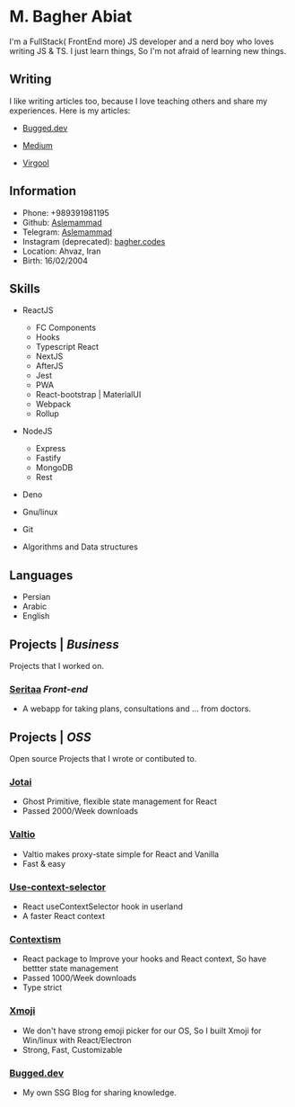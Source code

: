 # M. Bagher Abiat
I'm a FullStack( FrontEnd more) JS developer and a nerd boy who loves writing JS & TS. I just learn things, So I'm not afraid of learning new things.
## Writing
I like writing articles too, because I love teaching others and share my experiences. Here is my articles:

- <a href='https://bugged.dev/'>Bugged.dev</a>
- <a href='https://medium.com/@Aslemammad'>Medium</a>

- <a href='https://virgool.io/@Aslemammad'>Virgool</a>

## Information
- Phone: +989391981195
- Github: <a href='https://github.com/aslemammad'>Aslemammad</a>
- Telegram: <a href='https://t.me/aslemammad' >Aslemammad</a>
- Instagram (deprecated): <a href='https://instagram.com/bagher.codes'>bagher.codes</a>
- Location: Ahvaz, Iran
- Birth: 16/02/2004

## Skills
- ReactJS 
	- FC Components
	- Hooks
	- Typescript React
	- NextJS
	- AfterJS
	- Jest
	- PWA
	- React-bootstrap | MaterialUI
	- Webpack
	- Rollup
	
- NodeJS 
	- Express
	- Fastify
	- MongoDB
	- Rest
- Deno 
- Gnu/linux
- Git
- Algorithms and Data structures

## Languages 
- Persian
- Arabic
- English

## Projects | <i>Business</i>
Projects that I worked on.

### <a href='https://front.seritaa.com'>Seritaa</a> <i>Front-end</i>
- A webapp for taking plans, consultations and ... from doctors.


## Projects | <i>OSS</i>
Open source Projects that I wrote or contibuted to.

### <a href='https://github.com/pmndrs/jotai'>Jotai</a>
- Ghost Primitive, flexible state management for React
- Passed 2000/Week downloads

### <a href='https://github.com/pmndrs/valtio'>Valtio</a>
- Valtio makes proxy-state simple for React and Vanilla
- Fast & easy

### <a href='https://github.com/dai-shi/use-context-selector'>Use-context-selector</a>
- React useContextSelector hook in userland
- A faster React context

### <a href='https://github.com/Aslemammad/contextism'>Contextism</a>
- React package to Improve your hooks and React context, So have bettter state management
- Passed 1000/Week downloads
- Type strict


### <a href='https://github.com/Aslemammad/Xmoji'>Xmoji</a>
- We don't have strong emoji picker for our OS, So I  built Xmoji for Win/linux with React/Electron
- Strong, Fast, Customizable


### <a href='https://github.com/Aslemammad/Bugged.dev'>Bugged.dev</a>
- My own SSG Blog for sharing knowledge.



